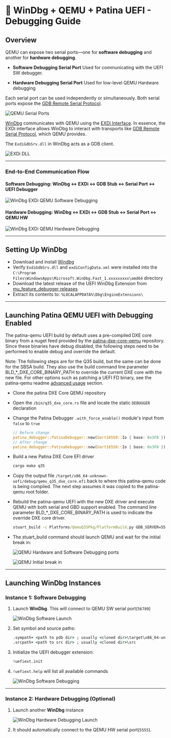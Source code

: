 # 🐞 WinDbg + QEMU + Patina UEFI - Debugging Guide

## Overview

QEMU can expose two serial ports—one for **software debugging** and another for **hardware debugging**.

- **Software Debugging Serial Port**
  Used for communicating with the UEFI SW debugger.

- **Hardware Debugging Serial Port**
  Used for low-level QEMU Hardware debugging

Each serial port can be used independently or simultaneously. Both serial ports
expose the [GDB Remote Serial Protocol](https://ftp.gnu.org/old-gnu/Manuals/gdb/html_node/gdb_125.html).

![QEMU Serial Ports](images/qemu_serial_ports.png)

[WinDbg](https://learn.microsoft.com/en-us/windows-hardware/drivers/debuggercmds/windbg-overview)
communicates with QEMU using the [EXDi
Interface](https://learn.microsoft.com/en-us/windows-hardware/drivers/debugger/configuring-the-exdi-debugger-transport).
In essence, the EXDi interface allows WinDbg to interact with transports like
[GDB Remote Serial Protocol](https://ftp.gnu.org/old-gnu/Manuals/gdb/html_node/gdb_125.html), which QEMU provides.

The `ExdiGdbSrv.dll` in WinDbg acts as a GDB client.

![EXDi DLL](images/windbg_exdi_interface.png)

---

### End-to-End Communication Flow

#### Software Debugging: WinDbg ↔ EXDi ↔ GDB Stub ↔ Serial Port ↔ UEFI Debugger

![WinDbg EXDi QEMU Software Debugging](images/windbg_exdi_qemu_sw_debugging.png)

#### Hardware Debugging: WinDbg ↔ EXDi ↔ GDB Stub ↔ Serial Port ↔ QEMU HW

![WinDbg EXDi QEMU Hardware Debugging](images/windbg_exdi_qemu_hw_debugging.png)

---

## Setting Up WinDbg

- Download and install [Windbg](https://learn.microsoft.com/windows-hardware/drivers/debugger/)
- Verify `ExdiGdbSrv.dll` and `exdiConfigData.xml` were installed into the
  `C:\Program Files\WindowsApps\Microsoft.WinDbg.Fast_1.xxxxxxxxx\amd64` directory
- Download the latest release of the UEFI WinDbg Extension from [mu_feature_debugger releases](https://github.com/microsoft/mu_feature_debugger/releases/latest)
- Extract its contents to: `%LOCALAPPDATA%\Dbg\EngineExtensions\`

---

## Launching Patina QEMU UEFI with Debugging Enabled

The patina-qemu UEFI build by default uses a pre-compiled DXE core binary from a nuget feed provided by the
[patina-dxe-core-qemu](https://github.com/OpenDevicePartnership/patina-dxe-core-qemu) repository.  Since these
binaries have debug disabled, the following steps need to be performed to enable debug and override the default.

Note: The following steps are for the Q35 build, but the same can be done for the SBSA build.  They also use the
build command line parameter BLD_*_DXE_CORE_BINARY_PATH to override the current DXE core with the new file.  For
other options such as patching a UEFI FD binary, see the patina-qemu readme [advanced usage](https://github.com/OpenDevicePartnership/patina-qemu?tab=readme-ov-file#advanced-usage)
section.

- Clone the patina DXE Core QEMU repository
- Open the `/bin/q35_dxe_core.rs` file and locate the static `DEBUGGER` declaration
- Change the Patina Debugger `.with_force_enable()` module's input from `false` to `true`

  ```rust
  // Before change
  patina_debugger::PatinaDebugger::new(Uart16550::Io { base: 0x3F8 }).with_force_enable(false)
  // After change
  patina_debugger::PatinaDebugger::new(Uart16550::Io { base: 0x3F8 }).with_force_enable(true)
  ```

- Build a new Patina DXE Core EFI driver

  ```cmd
  cargo make q35
  ```

- Copy the output file `/target/x86_64-unknown-uefi/debug/qemu_q35_dxe_core.efi` back to where this patina-qemu code is
  being compiled.  The next step assumes it was copied to the patina-qemu root folder.
- Rebuild the patina-qemu UEFI with the new DXE driver and execute QEMU with both serial and GBD support enabled.
  The command line parameter BLD_*_DXE_CORE_BINARY_PATH is used to indicate the override DXE core driver.

  ```cmd
  stuart_build -c Platforms/QemuQ35Pkg/PlatformBuild.py GDB_SERVER=5555 SERIAL_PORT=56789 --FlashRom BLD_*_DXE_CORE_BINARY_PATH="./qemu_q35_dxe_core.efi"
  ```

- The stuart_build command should launch QEMU and wait for the initial break in:

  ![QEMU Hardware and Software Debugging ports](images/qemu_sw_hw_debugging_serial_ports.png)
  
  ![QEMU Initial break in](images/qemu_initial_break_in.png)

---

## Launching WinDbg Instances

### Instance 1: Software Debugging

1. Launch **WinDbg**. This will connect to QEMU SW serial port(`56789`)

   ![WinDbg Software Launch](images/windbg_launch_sw_debugging.png)

2. Set symbol and source paths:

   ```cmd
   .sympath+ <path to pdb dir> ; usually <cloned dir>\target\x86_64-unknown-uefi\debug\deps
   .srcpath+ <path to src dir> ; usually <cloned dir>\src
   ```

3. Initialize the UEFI debugger extension:

   ```cmd
   !uefiext.init
   ```

4. `!uefiext.help` will list all available commands

   ![WinDbg Software Debugging](images/windbg_sw_debugging.png)

---

### Instance 2: Hardware Debugging (Optional)

1. Launch another **WinDbg** instance

   ![WinDbg Hardware Debugging Launch](images/windbg_launch_hw_debugging.png)

2. It should automatically connect to the QEMU HW serial port(`5555`).

